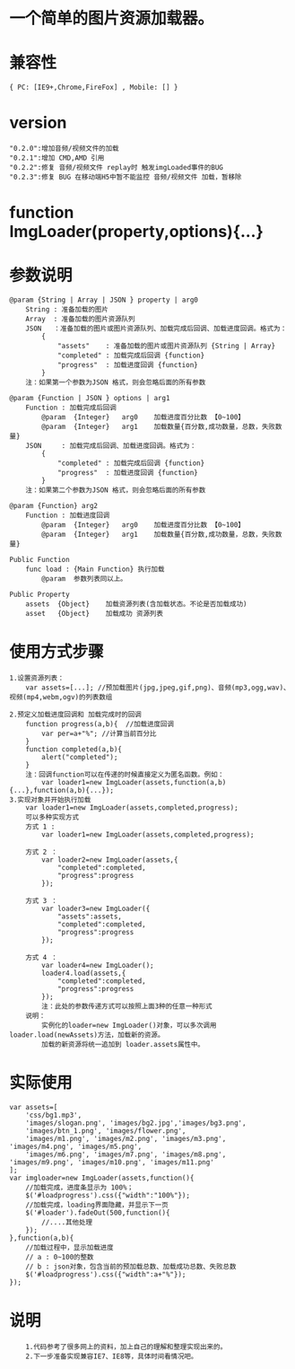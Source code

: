 # 一个简单的图片资源加载器。

# 兼容性
	{ PC: [IE9+,Chrome,FireFox] , Mobile: [] }

# version
	"0.2.0":增加音频/视频文件的加载
	"0.2.1":增加 CMD,AMD 引用
	"0.2.2":修复 音频/视频文件 replay时 触发imgLoaded事件的BUG
	"0.2.3":修复 BUG 在移动端H5中暂不能监控 音频/视频文件 加载，暂移除
# function ImgLoader(property,options){...}

# 参数说明
	@param {String | Array | JSON } property | arg0 
		String : 准备加载的图片
		Array  : 准备加载的图片资源队列
		JSON   ：准备加载的图片或图片资源队列、加载完成后回调、加载进度回调。格式为：
			{
				"assets"	: 准备加载的图片或图片资源队列 {String | Array}
				"completed"	: 加载完成后回调 {function}
				"progress"	: 加载进度回调 {function}
			}
		注：如果第一个参数为JSON 格式，则会忽略后面的所有参数
	
	@param {Function | JSON } options | arg1
		Function : 加载完成后回调
			@param	{Integer}	arg0	加载进度百分比数 【0~100】
			@param	{Integer}	arg1	加载数量{百分数,成功数量，总数，失败数量}
		JSON 	 : 加载完成后回调、加载进度回调。格式为：
			{
				"completed"	: 加载完成后回调 {function}
				"progress"	: 加载进度回调 {function}
			}
		注：如果第二个参数为JSON 格式，则会忽略后面的所有参数
	
	@param {Function} arg2
		Function : 加载进度回调
			@param	{Integer}	arg0	加载进度百分比数 【0~100】
			@param	{Integer}	arg1	加载数量{百分数,成功数量，总数，失败数量}
	
	Public Function
		func load : {Main Function}	执行加载
			@param	参数列表同以上。
	
	Public Property
		assets	{Object}	加载资源列表(含加载状态。不论是否加载成功)
		asset 	{Object}	加载成功 资源列表

# 使用方式步骤
	1.设置资源列表：
		var assets=[...]; //预加载图片(jpg,jpeg,gif,png)、音频(mp3,ogg,wav)、视频(mp4,webm,ogv)的列表数组
	
	2.预定义加载进度回调和 加载完成时的回调
		function progress(a,b){  //加载进度回调
			var per=a+"%"; //计算当前百分比
		}
		function completed(a,b){
			alert("completed");
		}
		注：回调function可以在传递的时候直接定义为匿名函数。例如：
			var loader1=new ImgLoader(assets,function(a,b){...},function(a,b){...});
	3.实现对象并开始执行加载
		var loader1=new ImgLoader(assets,completed,progress);
		可以多种实现方式
		方式 1 :
			var loader1=new ImgLoader(assets,completed,progress);
		
		方式 2 ：
			var loader2=new ImgLoader(assets,{
				"completed":completed,
				"progress":progress
			});
		
		方式 3 ：
			var loader3=new ImgLoader({
				"assets":assets,
				"completed":completed,
				"progress":progress
			});
		
		方式 4 ：
			var loader4=new ImgLoader();
			loader4.load(assets,{
				"completed":completed,
				"progress":progress
			});
			注：此处的参数传递方式可以按照上面3种的任意一种形式
		说明：
			实例化的loader=new ImgLoader()对象，可以多次调用 loader.load(newAssets)方法，加载新的资源。
			加载的新资源将统一追加到 loader.assets属性中。

# 实际使用
	var assets=[
		'css/bg1.mp3',
		'images/slogan.png', 'images/bg2.jpg','images/bg3.png',
		'images/btn_1.png', 'images/flower.png', 
		'images/m1.png', 'images/m2.png', 'images/m3.png', 'images/m4.png', 'images/m5.png', 
		'images/m6.png', 'images/m7.png', 'images/m8.png', 'images/m9.png', 'images/m10.png', 'images/m11.png'
	];
	var imgloader=new ImgLoader(assets,function(){
		//加载完成，进度条显示为 100%；
		$('#loadprogress').css({"width":"100%"});
		//加载完成，loading界面隐藏，并显示下一页
		$('#loader').fadeOut(500,function(){
			//....其他处理
		});
	},function(a,b){
		//加载过程中，显示加载进度
		// a : 0~100的整数
		// b : json对象，包含当前的预加载总数、加载成功总数、失败总数
		$('#loadprogress').css({"width":a+"%"});
	});
# 说明
        1.代码参考了很多网上的资料，加上自己的理解和整理实现出来的。
        2.下一步准备实现兼容IE7、IE8等，具体时间看情况吧。
